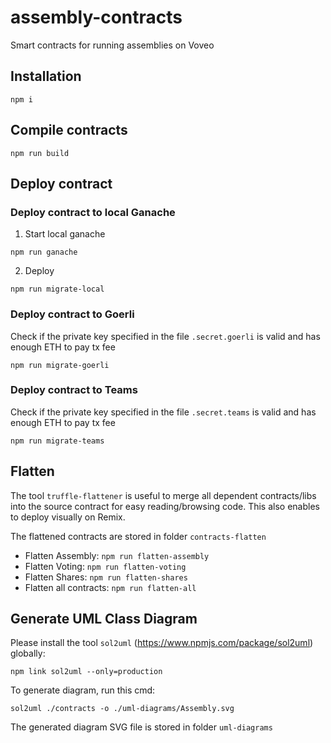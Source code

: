 # assembly-contracts

Smart contracts for running assemblies on Voveo

## Installation

`npm i`

## Compile contracts

`npm run build`

## Deploy contract

### Deploy contract to local Ganache

1. Start local ganache

`npm run ganache`

2. Deploy

`npm run migrate-local`

### Deploy contract to Goerli

Check if the private key specified in the file `.secret.goerli` is valid and has enough ETH to pay tx fee

`npm run migrate-goerli`

### Deploy contract to Teams

Check if the private key specified in the file `.secret.teams` is valid and has enough ETH to pay tx fee

`npm run migrate-teams`

## Flatten

The tool `truffle-flattener` is useful to merge all dependent contracts/libs into the source contract for easy reading/browsing code. This also enables to deploy visually on Remix.

The flattened contracts are stored in folder `contracts-flatten`

- Flatten Assembly: `npm run flatten-assembly`
- Flatten Voting: `npm run flatten-voting`
- Flatten Shares: `npm run flatten-shares`
- Flatten all contracts: `npm run flatten-all`

## Generate UML Class Diagram

Please install the tool `sol2uml` (https://www.npmjs.com/package/sol2uml) globally:

`npm link sol2uml --only=production`

To generate diagram, run this cmd:

`sol2uml ./contracts -o ./uml-diagrams/Assembly.svg`

The generated diagram SVG file is stored in folder `uml-diagrams`
